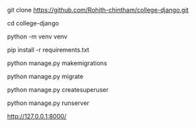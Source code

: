 git clone https://github.com/Rohith-chintham/college-django.git

cd college-django

python -m venv venv

pip install -r requirements.txt

python manage.py makemigrations

python manage.py migrate

python manage.py createsuperuser

python manage.py runserver

http://127.0.0.1:8000/
